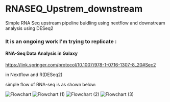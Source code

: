 # RNASEQ_Upstrem_downstream
Simple RNA Seq upstream pipeline buidling using nextflow and downstream analysis using DESeq2

### It is an ongoing work I'm trying to replicate : 
#### RNA-Seq Data Analysis in Galaxy

https://link.springer.com/protocol/10.1007/978-1-0716-1307-8_20#Sec2

in Nextflow and R(DESeq2)

simple flow of RNA-seq is as shown below:

![Flowchart](https://github.com/kiranfranklin999/RNASEQ_Upstream_downstream/assets/47182702/ec45c8ac-640b-4787-beda-a7854eff7ca0)
![Flowchart (1)](https://github.com/kiranfranklin999/RNASEQ_Upstream_downstream/assets/47182702/e83d2dd5-401b-443c-b46d-cab858197336)
![Flowchart (2)](https://github.com/kiranfranklin999/RNASEQ_Upstream_downstream/assets/47182702/142c3c23-a4dd-45e6-a8b3-dedd5bbdce1b)
![Flowchart (3)](https://github.com/kiranfranklin999/RNASEQ_Upstream_downstream/assets/47182702/06a100f7-bbfc-478d-a177-ed4a152dba40)
